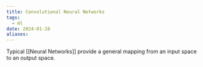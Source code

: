 ```yaml
---
title: Convolutional Neural Networks
tags:
  - ml
date: 2024-01-28
aliases:
---
```

Typical [[Neural Networks]] provide a general mapping from an input space to an output space. 